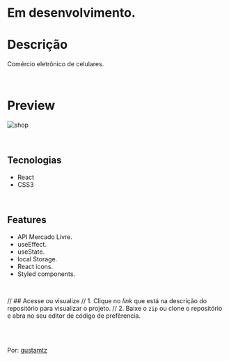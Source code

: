 # Em desenvolvimento.

# Descrição 
Comércio eletrônico de celulares.

<br>

# Preview
![shop](https://user-images.githubusercontent.com/113216494/214326591-1df3f063-1a35-43c9-b356-fb0044af4b14.png)

<br>


## Tecnologias
- React
- CSS3

<br>

## Features
- API Mercado Livre.
- useEffect.
- useState.
- local Storage.
- React icons. 
- Styled components.

<br>

// ## Acesse ou visualize
// 1. Clique no *link* que está na descrição do repositório para visualizar o projeto.
// 2. Baixe o `zip` ou clone o repositório e abra no seu editor de código de prefêrencia.


<br>
<br> 

Por: <a href="https://github.com/gustamtz"> gustamtz</a>
